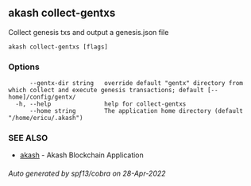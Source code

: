 ## akash collect-gentxs

Collect genesis txs and output a genesis.json file

```
akash collect-gentxs [flags]
```

### Options

```
      --gentx-dir string   override default "gentx" directory from which collect and execute genesis transactions; default [--home]/config/gentx/
  -h, --help               help for collect-gentxs
      --home string        The application home directory (default "/home/ericu/.akash")
```

### SEE ALSO

* [akash](akash.md)	 - Akash Blockchain Application

###### Auto generated by spf13/cobra on 28-Apr-2022
